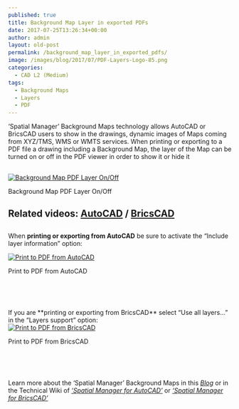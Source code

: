 ```yaml
---
published: true
title: Background Map Layer in exported PDFs
date: 2017-07-25T13:26:34+00:00
author: admin
layout: old-post
permalink: /background_map_layer_in_exported_pdfs/
image: /images/blog/2017/07/PDF-Layers-Logo-85.png
categories:
  - CAD L2 (Medium)
tags:
  - Background Maps
  - Layers
  - PDF
---
```

<p>
  <span lang="en"><span lang="en"><span lang="en" tabindex="-1">&#8216;Spatial Manager&#8217; Background Maps technology allows AutoCAD or BricsCAD users to show in the drawings, dynamic images of Maps coming from XYZ/TMS, WMS or WMTS services. When printing or exporting to a PDF file a drawing including a Background Map, the layer of the Map can be turned on or off in the PDF viewer in order to show it or hide it</span></span></span>
</p>

<p>
  <!--more-->
</p>

<h2>
</h2>

<div>
  <a href="/images/blog/2017/07/PDF-Layer-ON-OFF.png" target="_blank" rel="nofollow"><img src="/images/blog/2017/07/PDF-Layer-ON-OFF.png" alt="Background Map PDF Layer On/Off" width="832" height="521" srcset="/images/blog/2017/07/PDF-Layer-ON-OFF.png 832w, /images/blog/2017/07/PDF-Layer-ON-OFF-300x188.png 300w, /images/blog/2017/07/PDF-Layer-ON-OFF-768x481.png 768w, /images/blog/2017/07/PDF-Layer-ON-OFF-624x391.png 624w" sizes="(max-width: 832px) 100vw, 832px" /></a>
  
  <p>
    Background Map PDF Layer On/Off
  </p>
</div>

## **Related videos:** <span><a href="https://youtu.be/QUbfVXWWP18" target="_blank" rel="nofollow">AutoCAD</a> / <a href="https://youtu.be/HPhKq7xERhY" target="_blank" rel="nofollow">BricsCAD</a></span>

<h2>
</h2>

When **printing or exporting from AutoCAD** be sure to activate the &#8220;Include layer information&#8221; option:

<div>
  <a href="/images/blog/2017/07/PDF-settings-ACAD.png" target="_blank" rel="nofollow"><img src="/images/blog/2017/07/PDF-settings-ACAD.png" alt="Print to PDF from AutoCAD" width="711" height="324" srcset="/images/blog/2017/07/PDF-settings-ACAD.png 711w, /images/blog/2017/07/PDF-settings-ACAD-300x137.png 300w, /images/blog/2017/07/PDF-settings-ACAD-624x284.png 624w" sizes="(max-width: 711px) 100vw, 711px" /></a>
  
  <p>
    Print to PDF from AutoCAD
  </p>
</div>

<h2>
</h2>

&nbsp;

<h2></h2>
If you are **printing or exporting from BricsCAD** select &#8220;Use all layers&#8230;&#8221; in the &#8220;Layers support&#8221; option:

<div>
  <a href="/images/blog/2017/07/PDF-settings-BCAD.png" target="_blank" rel="nofollow"><img src="/images/blog/2017/07/PDF-settings-BCAD.png" alt="Print to PDF from BricsCAD" width="627" height="461" srcset="/images/blog/2017/07/PDF-settings-BCAD.png 627w, /images/blog/2017/07/PDF-settings-BCAD-300x221.png 300w, /images/blog/2017/07/PDF-settings-BCAD-624x459.png 624w" sizes="(max-width: 627px) 100vw, 627px" /></a>
  
  <p>
    Print to PDF from BricsCAD
  </p>
</div>

<h2>
</h2>

&nbsp;

<h2>
</h2>

Learn more about the &#8216;Spatial Manager&#8217; Background Maps in this _<a href="/tag/background-maps/" target="_blank" rel="nofollow">Blog</a>_ or in the Technical Wiki of _<a href="http://wiki.spatialmanager.com/index.php/Spatial_Manager%E2%84%A2_for_AutoCAD_-_FAQs:_Background_Maps_(%22Standard%22_and_%22Professional%22_editions_only)" target="_blank" rel="nofollow">&#8216;Spatial Manager for AutoCAD&#8217;</a>_ or _<a href="http://wiki.spatialmanager.com/index.php/Spatial_Manager%E2%84%A2_for_BricsCAD_-_FAQs:_Background_Maps_(%22Standard%22_and_%22Professional%22_editions_only)" target="_blank" rel="nofollow">&#8216;Spatial Manager for BricsCAD&#8217;</a>_